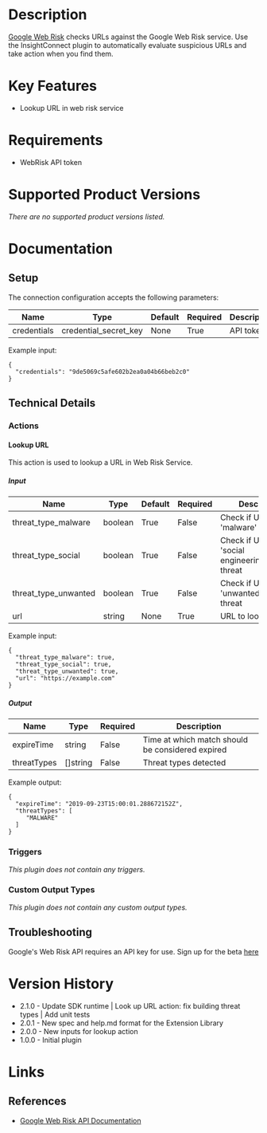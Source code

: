 # Description

[Google Web Risk](https://cloud.google.com/web-risk/) checks URLs against the Google Web Risk service. Use the InsightConnect plugin to automatically evaluate suspicious URLs and take action when you find them.

# Key Features

* Lookup URL in web risk service

# Requirements

* WebRisk API token

# Supported Product Versions

_There are no supported product versions listed._

# Documentation

## Setup

The connection configuration accepts the following parameters:

|Name|Type|Default|Required|Description|Enum|Example|
|----|----|-------|--------|-----------|----|-------|
|credentials|credential_secret_key|None|True|API token|None|9de5069c5afe602b2ea0a04b66beb2c0|

Example input:

```
{
  "credentials": "9de5069c5afe602b2ea0a04b66beb2c0"
}
```

## Technical Details

### Actions

#### Lookup URL

This action is used to lookup a URL in Web Risk Service.

##### Input

|Name|Type|Default|Required|Description|Enum|Example|
|----|----|-------|--------|-----------|----|-------|
|threat_type_malware|boolean|True|False|Check if URL is of 'malware' threat|None|True|
|threat_type_social|boolean|True|False|Check if URL is of 'social engineering/phishing' threat|None|True|
|threat_type_unwanted|boolean|True|False|Check if URL is of 'unwanted software' threat|None|True|
|url|string|None|True|URL to lookup|None|https://example.com|

Example input:

```
{
  "threat_type_malware": true,
  "threat_type_social": true,
  "threat_type_unwanted": true,
  "url": "https://example.com"
}
```

##### Output

|Name|Type|Required|Description|
|----|----|--------|-----------|
|expireTime|string|False|Time at which match should be considered expired|
|threatTypes|[]string|False|Threat types detected|

Example output:

```
{
  "expireTime": "2019-09-23T15:00:01.288672152Z",
  "threatTypes": [
     "MALWARE"
  ]
}
```

### Triggers

_This plugin does not contain any triggers._

### Custom Output Types

_This plugin does not contain any custom output types._

## Troubleshooting

Google's Web Risk API requires an API key for use. Sign up for the beta [here](https://docs.google.com/forms/d/e/1FAIpQLSf2mccuP6McSrhwOk1FXnsNY6c7xE-Url_pmjvFgz73A8qOxg/viewform)

# Version History

* 2.1.0 - Update SDK runtime | Look up URL action: fix building threat types | Add unit tests
* 2.0.1 - New spec and help.md format for the Extension Library
* 2.0.0 - New inputs for lookup action
* 1.0.0 - Initial plugin

# Links

## References

* [Google Web Risk API Documentation](https://cloud.google.com/web-risk/docs/)

